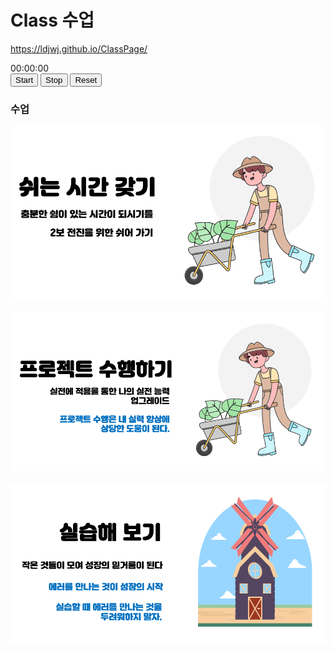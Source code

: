 # Class 수업
https://ldjwj.github.io/ClassPage/

<div id="stopwatch">00:00:00</div>
<button onclick="startStopwatch()">Start</button>
<button onclick="stopStopwatch()">Stop</button>
<button onclick="resetStopwatch()">Reset</button>

<script src="https://cdnjs.cloudflare.com/ajax/libs/moment.js/2.29.1/moment.min.js"></script>
<script>
let startTime, interval;

function startStopwatch() {
  startTime = moment();
  interval = setInterval(updateStopwatch, 10);
}

function stopStopwatch() {
  clearInterval(interval);
}

function resetStopwatch() {
  clearInterval(interval);
  document.getElementById("stopwatch").textContent = "00:00:00";
}

function updateStopwatch() {
  const currentTime = moment().diff(startTime);
  const duration = moment.duration(currentTime);
  document.getElementById("stopwatch").textContent =
    `${duration.hours().toString().padStart(2, "0")}:${duration.minutes().toString().padStart(2, "0")}:${duration.seconds().toString().padStart(2, "0")}`;
}
</script>



<script>
// JavaScript 코드
</script>


### 수업
![프로젝트 수행](class_status01.png)
<br>
<br>
![쉬는 시간](class_status02.png)
<br>
<br>
![실습 시간](class_status03.png)
